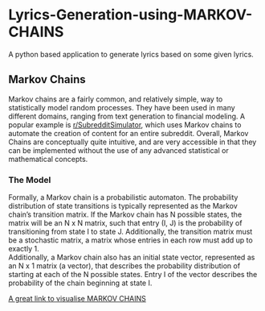# Lyrics-Generation-using-MARKOV-CHAINS
A python based application to generate lyrics based on some given lyrics. 
## Markov Chains
Markov chains are a fairly common, and relatively simple, way to statistically model random processes. They have been used in many different domains, ranging from text generation to financial modeling. A popular example is [r/SubredditSimulator](https://www.reddit.com/r/SubredditSimulator), which uses Markov chains to automate the creation of content for an entire subreddit. Overall, Markov Chains are conceptually quite intuitive, and are very accessible in that they can be implemented without the use of any advanced statistical or mathematical concepts.  

### The Model
Formally, a Markov chain is a probabilistic automaton. The probability distribution of state transitions is typically represented as the Markov chain’s transition matrix. If the Markov chain has N possible states, the matrix will be an N x N matrix, such that entry (I, J) is the probability of transitioning from state I to state J. Additionally, the transition matrix must be a stochastic matrix, a matrix whose entries in each row must add up to exactly 1.  
Additionally, a Markov chain also has an initial state vector, represented as an N x 1 matrix (a vector), that describes the probability distribution of starting at each of the N possible states. Entry I of the vector describes the probability of the chain beginning at state I.

[A great link to visualise MARKOV CHAINS](http://setosa.io/ev/markov-chains/)

